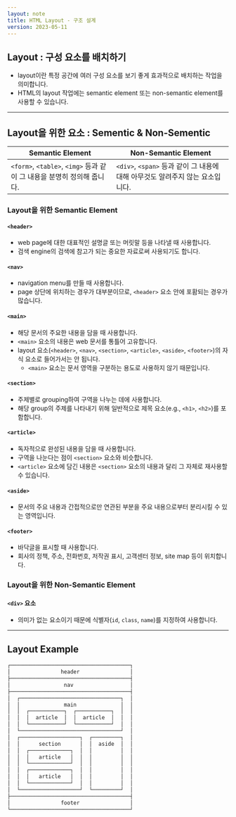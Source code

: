 ```yaml
---
layout: note
title: HTML Layout - 구조 설계
version: 2023-05-11
---
```




## Layout : 구성 요소를 배치하기

- layout이란 특정 공간에 여러 구성 요소를 보기 좋게 효과적으로 배치하는 작업을 의미합니다.
- HTML의 layout 작업에는 semantic element 또는 non-semantic element를 사용할 수 있습니다.




---




## Layout을 위한 요소 : Sementic & Non-Sementic

| Semantic Element | Non-Semantic Element |
| - | - |
| `<form>`, `<table>`, `<img>` 등과 같이 그 내용을 분명히 정의해 줍니다. | `<div>`, `<span>` 등과 같이 그 내용에 대해 아무것도 알려주지 않는 요소입니다. |


### Layout을 위한 Semantic Element

#### `<header>`

- web page에 대한 대표적인 설명글 또는 머릿말 등을 나타낼 때 사용합니다.
- 검색 engine의 검색에 참고가 되는 중요한 자료로써 사용되기도 합니다.

#### `<nav>`

- navigation menu를 만들 때 사용합니다.
- page 상단에 위치하는 경우가 대부분이므로, `<header>` 요소 안에 포홤되는 경우가 많습니다.

#### `<main>`

- 해당 문서의 주요한 내용을 담을 때 사용합니다.
- `<main>` 요소의 내용은 web 문서를 통틀어 고유합니다.
- layout 요소(`<header>`, `<nav>`, `<section>`, `<article>`, `<aside>`, `<footer>`)의 자식 요소로 들어가서는 안 됩니다.
    - `<main>` 요소는 문서 영역을 구분하는 용도로 사용하지 않기 때문입니다.

#### `<section>`

- 주제별로 grouping하여 구역을 나누는 데에 사용합니다.
- 해당 group의 주제를 나타내기 위해 일반적으로 제목 요소(e.g., `<h1>`, `<h2>`)를 포함합니다.

#### `<article>`

- 독자적으로 완성된 내용을 담을 때 사용합니다.
- 구역을 나눈다는 점이 `<section>` 요소와 비슷합니다.
- `<article>` 요소에 담긴 내용은 `<section>` 요소의 내용과 달리 그 자체로 재사용할 수 있습니다.

#### `<aside>`

- 문서의 주요 내용과 간접적으로만 연관된 부분을 주요 내용으로부터 분리시킬 수 있는 영역입니다.

#### `<footer>`

- 바닥글을 표시할 때 사용합니다.
- 회사의 정책, 주소, 전화번호, 저작권 표시, 고객센터 정보, site map 등이 위치합니다.


### Layout을 위한 Non-Semantic Element

#### `<div>` 요소

- 의미가 없는 요소이기 때문에 식별자(`id`, `class`, `name`)를 지정하여 사용합니다.




---




## Layout Example

```txt
┌──────────────────────────────────────┐
│                header                │
├──────────────────────────────────────┤
│                 nav                  │
├──────────────────────────────────────┤
│  ┌────────────────────────────────┐  │
│  │              main              │  │
│  │  ┌───────────┐  ┌───────────┐  │  │
│  │  │  article  │  │  article  │  │  │
│  │  └───────────┘  └───────────┘  │  │
│  └────────────────────────────────┘  │
│  ┌───────────────────┐  ┌─────────┐  │
│  │      section      │  │  aside  │  │
│  │  ┌─────────────┐  │  │         │  │
│  │  │   article   │  │  │         │  │
│  │  └─────────────┘  │  │         │  │
│  │  ┌─────────────┐  │  │         │  │
│  │  │   article   │  │  │         │  │
│  │  └─────────────┘  │  │         │  │
│  └───────────────────┘  └─────────┘  │
├──────────────────────────────────────┤
│                footer                │
└──────────────────────────────────────┘
```



